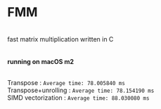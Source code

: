 # FMM
</br>
fast matrix multiplication written in C
</br></br></br>
<b>running on macOS m2 </b> </br></br>

Transpose :  ``Average time: 78.005840 ms`` </br>
Transpose+unrolling :  ``Average time: 78.154190 ms`` </br>
SIMD vectorization :  ``Average time: 88.030080 ms``
